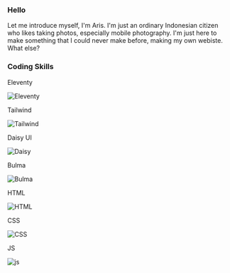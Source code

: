### Hello
Let me introduce myself, I'm Aris. I'm just an ordinary Indonesian citizen who likes taking photos, especially mobile photography. I'm just here to make something that I could never make before, making my own webiste. What else?
### Coding Skills
Eleventy 

![Eleventy](https://geps.dev/progress/30)

Tailwind 

![Tailwind](https://geps.dev/progress/20)

Daisy UI 

![Daisy](https://geps.dev/progress/70)

Bulma

![Bulma](https://geps.dev/progress/70)

HTML

![HTML](https://geps.dev/progress/40)

CSS

![CSS](https://geps.dev/progress/20)

JS

![js](https://geps.dev/progress/5)

